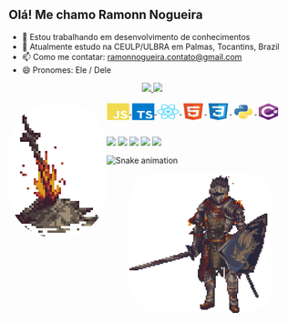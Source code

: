 ## Olá! Me chamo Ramonn Nogueira

- 🔭 Estou trabalhando em desenvolvimento de conhecimentos  
- 🌱 Atualmente estudo na CEULP/ULBRA em Palmas, Tocantins, Brazil
- 📫 Como me contatar: ramonnogueira.contato@gmail.com
- 😄 Pronomes: Ele / Dele

<div align="center">
  <a href="https://github.com/Ramonn-prog">
  <img height="180em" src="https://github-readme-stats.vercel.app/api?username=Ramonn-prog&show_icons=true&theme=dark&include_all_commits=true&count_private=true"/>
  <img height="180em" src="https://github-readme-stats.vercel.app/api/top-langs/?username=Ramonn-prog&layout=compact&langs_count=7&theme=dark"/>
</div>
<div style="display: inline_block"><br>
  <img align="center" alt="Ramonn-Js" height="30" width="40" src="https://raw.githubusercontent.com/devicons/devicon/master/icons/javascript/javascript-plain.svg">
  <img align="center" alt="Ramonn-Ts" height="30" width="40" src="https://raw.githubusercontent.com/devicons/devicon/master/icons/typescript/typescript-plain.svg">
  <img align="center" alt="Ramonn-React" height="30" width="40" src="https://raw.githubusercontent.com/devicons/devicon/master/icons/react/react-original.svg">
  <img align="center" alt="Ramonn-HTML" height="30" width="40" src="https://raw.githubusercontent.com/devicons/devicon/master/icons/html5/html5-original.svg">
  <img align="center" alt="Ramonn-CSS" height="30" width="40" src="https://raw.githubusercontent.com/devicons/devicon/master/icons/css3/css3-original.svg">
  <img align="center" alt="Ramonn-Python" height="30" width="40" src="https://raw.githubusercontent.com/devicons/devicon/master/icons/python/python-original.svg">
  <img align="center" alt="Ramonn-Csharp" height="30" width="40" src="https://raw.githubusercontent.com/devicons/devicon/master/icons/csharp/csharp-original.svg">
  <img align="left" alt="gif" height="236" width="172" style="border-radius:80px;" src="tumblr_inline_nxeeqaPJK01sjhna2_250.gif">

</div>
 
   ##
 
<div> 
  <a href="https://www.youtube.com/channel/UC1TxOv0aluKzpozXZ1x_1uA" target="_blank"><img src="https://img.shields.io/badge/YouTube-FF0000?style=for-the-badge&logo=youtube&logoColor=white" target="_blank"></a>
  <a href="https://www.instagram.com/_ramonnprog/" target="_blank"><img src="https://img.shields.io/badge/-Instagram-%23E4405F?style=for-the-badge&logo=instagram&logoColor=white" target="_blank"></a>
 <a href="https://discord.gg/tGwZExVdvU" target="_blank"><img src="https://img.shields.io/badge/Discord-7289DA?style=for-the-badge&logo=discord&logoColor=white" target="_blank"></a> 
  <a href = "mailto:ramonnogueira.contato@gmail.com"><img src="https://img.shields.io/badge/-Gmail-%23333?style=for-the-badge&logo=gmail&logoColor=white" target="_blank"></a>
  <a href="https://www.linkedin.com/in/ramonn-nogueira-0a16b2212/" target="_blank"><img src="https://img.shields.io/badge/-LinkedIn-%230077B5?style=for-the-badge&logo=linkedin&logoColor=white" target="_blank"></a> 
 
  ![Snake animation](https://github.com/Ramonn-prog/Ramonn-prog/blob/output/github-contribution-grid-snake.svg)
</div>

 <div align="center">
  <img align="center" alt="gif" height="246" width="252" style="border-radius:50px;" src="14623.gif">
</div>

